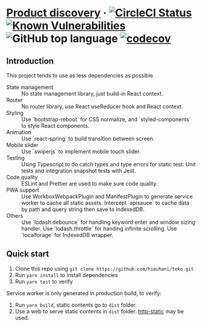 # [Product discovery](https://teko.now.sh/) &middot; [![CircleCI Status](https://circleci.com/gh/hieuhani/teko.svg?style=svg)](https://github.com/hieuhani/teko) [![Known Vulnerabilities](https://snyk.io/test/github/hieuhani/teko/badge.svg?targetFile=package.json)](https://snyk.io/test/github/hieuhani/teko?targetFile=package.json) ![GitHub top language](https://img.shields.io/github/languages/top/hieuhani/teko) [![codecov](https://codecov.io/gh/hieuhani/teko/branch/master/graph/badge.svg)](https://codecov.io/gh/hieuhani/teko)


## Introduction
This project tends to use as less dependencies as possible.
<dl>
  <dt>State management</dt>
  <dd>No state management library, just build-in React context.</dd>

  <dt>Router</dt>
  <dd>No router library, use React useReducer hook and React context.</dd>

  <dt>Styling</dt>
  <dd>Use `bootstrap-reboot` for CSS normalize, and `styled-components` to style React components.</dd>

  <dt>Animation</dt>
  <dd>Use `react-spring` to build transition between screen.</dd>

  <dt>Mobile slider</dt>
  <dd>Use `swiperjs` to implement mobile touch slider.</dd>

  <dt>Testing</dt>
  <dd>
  Using Typescript to do catch types and type errors for static test. Unit tests and integration snapshot tests with Jest.
  </dd>

  <dt>Code quality</dt>
  <dd>ESLint and Prettier are used to make sure code quality.</dd>

  <dt>PWA support</dt>
  <dd>Use WorkboxWebpackPlugin and ManifestPlugin to generate service worker to cache all static assets. Intercept `apisauce` to cache data by path and query string then save to IndexedDB.</dd>

  <dt>Others</dt>
  <dd>Use `lodash.debounce` for handling keyword enter and window sizing handler. Use `lodash.throttle` for handing infinite scrolling. Use `localforage` for IndexedDB wrapper.</dd>
</dl>

## Quick start

1.  Clone this repo using `git clone https://github.com/hieuhani/teko.git`
2.  Run `yarn install` to install dependencies
3.  Run `yarn test` to verify

Service worker is only generated in production build, to verify:
1. Run `yarn build`, static contents go to `dist` folder.
2. Use a web to serve static contents in `dist` folder. [http-static](https://www.npmjs.com/package/http-static) may be used.
